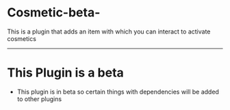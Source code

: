 # Cosmetic-beta-
This is a plugin that adds an item with which you can interact to activate cosmetics

-----------------------------------------------------------------

# This Plugin is a beta
- This plugin is in beta so certain things with dependencies will be added to other plugins
